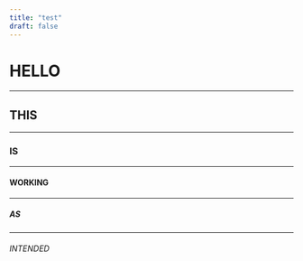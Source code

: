 ```yaml
---
title: "test"
draft: false
---
```


# HELLO #
---
## THIS ##
---
### IS ###
---
#### WORKING ####
----
##### AS #####
----
###### INTENDED ######

